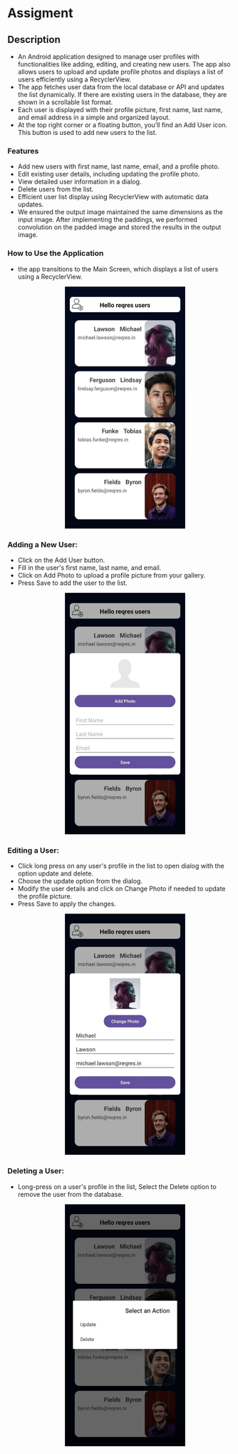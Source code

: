# Assigment

## Description
* An Android application designed to manage user profiles with functionalities like adding, editing, and creating new users. The app also allows users to upload and update profile photos and displays a list of users efficiently using a RecyclerView.
* The app fetches user data from the local database or API and updates the list dynamically. If there are existing users in the database, they are shown in a scrollable list format.
* Each user is displayed with their profile picture, first name, last name, and email address in a simple and organized layout.
* At the top right corner or a floating button, you’ll find an Add User icon. This button is used to add new users to the list.

### Features
* Add new users with first name, last name, email, and a profile photo.
* Edit existing user details, including updating the profile photo.
* View detailed user information in a dialog.
* Delete users from the list.
* Efficient user list display using RecyclerView with automatic data updates.
* We ensured the output image maintained the same dimensions as the input image. After implementing the paddings, we performed convolution on the padded image and stored the results in the output image.

### How to Use the Application
* the app transitions to the Main Screen, which displays a list of users using a RecyclerView.
  <p align="center">
    <img src="images/home screen.jpg" width="270px">
    </p>

### Adding a New User:
* Click on the Add User button.
* Fill in the user's first name, last name, and email.
* Click on Add Photo to upload a profile picture from your gallery.
* Press Save to add the user to the list.
    <p align="center">
    <img src="images/add user.jpg" width="270px">
    </p>
### Editing a User:

* Click long press on any user's profile in the list to open dialog with the option update and delete.
* Choose the update option from the dialog.
* Modify the user details and click on Change Photo if needed to update the profile picture.
* Press Save to apply the changes.    
    <p align="center">
    <img src="images/edit user.jpg" width="270px">
    </p>

 ### Deleting a User:

* Long-press on a user's profile in the list, Select the Delete option to remove the user from the database.
 
    <p align="center">
    <img src="images/option dialog.jpg" width="270px">
    </p>

    



